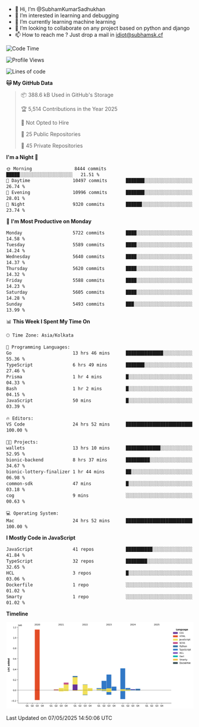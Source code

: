 - 👋 Hi, I’m @SubhamKumarSadhukhan
- 👀 I’m interested in learning and debugging
- 🌱 I’m currently learning machine learning
- 💞️ I’m looking to collaborate on any project based on python and django
- 📫 How to reach me ?
      Just drop a mail in idiot@subhamsk.cf

<!---
SubhamKumarSadhukhan/SubhamKumarSadhukhan is a ✨ special ✨ repository because its `README.md` (this file) appears on your GitHub profile.
You can click the Preview link to take a look at your changes.
--->


<!--START_SECTION:waka-->
![Code Time](http://img.shields.io/badge/Code%20Time-2%2C878%20hrs%2052%20mins-blue)

![Profile Views](http://img.shields.io/badge/Profile%20Views-0-blue)

![Lines of code](https://img.shields.io/badge/From%20Hello%20World%20I%27ve%20Written-2.9%20million%20lines%20of%20code-blue)

**🐱 My GitHub Data** 

> 📦 388.6 kB Used in GitHub's Storage 
 > 
> 🏆 5,514 Contributions in the Year 2025
 > 
> 🚫 Not Opted to Hire
 > 
> 📜 25 Public Repositories 
 > 
> 🔑 45 Private Repositories 
 > 
**I'm a Night 🦉** 

```text
🌞 Morning                8444 commits        █████░░░░░░░░░░░░░░░░░░░░   21.51 % 
🌆 Daytime                10497 commits       ███████░░░░░░░░░░░░░░░░░░   26.74 % 
🌃 Evening                10996 commits       ███████░░░░░░░░░░░░░░░░░░   28.01 % 
🌙 Night                  9320 commits        ██████░░░░░░░░░░░░░░░░░░░   23.74 % 
```
📅 **I'm Most Productive on Monday** 

```text
Monday                   5722 commits        ████░░░░░░░░░░░░░░░░░░░░░   14.58 % 
Tuesday                  5589 commits        ████░░░░░░░░░░░░░░░░░░░░░   14.24 % 
Wednesday                5640 commits        ████░░░░░░░░░░░░░░░░░░░░░   14.37 % 
Thursday                 5620 commits        ████░░░░░░░░░░░░░░░░░░░░░   14.32 % 
Friday                   5588 commits        ████░░░░░░░░░░░░░░░░░░░░░   14.23 % 
Saturday                 5605 commits        ████░░░░░░░░░░░░░░░░░░░░░   14.28 % 
Sunday                   5493 commits        ███░░░░░░░░░░░░░░░░░░░░░░   13.99 % 
```


📊 **This Week I Spent My Time On** 

```text
🕑︎ Time Zone: Asia/Kolkata

💬 Programming Languages: 
Go                       13 hrs 46 mins      ██████████████░░░░░░░░░░░   55.36 % 
TypeScript               6 hrs 49 mins       ███████░░░░░░░░░░░░░░░░░░   27.46 % 
Prisma                   1 hr 4 mins         █░░░░░░░░░░░░░░░░░░░░░░░░   04.33 % 
Bash                     1 hr 2 mins         █░░░░░░░░░░░░░░░░░░░░░░░░   04.15 % 
JavaScript               50 mins             █░░░░░░░░░░░░░░░░░░░░░░░░   03.39 % 

🔥 Editors: 
VS Code                  24 hrs 52 mins      █████████████████████████   100.00 % 

🐱‍💻 Projects: 
wallets                  13 hrs 10 mins      █████████████░░░░░░░░░░░░   52.95 % 
bionic-backend           8 hrs 37 mins       █████████░░░░░░░░░░░░░░░░   34.67 % 
bionic-lottery-finalizer 1 hr 44 mins        ██░░░░░░░░░░░░░░░░░░░░░░░   06.98 % 
common-sdk               47 mins             █░░░░░░░░░░░░░░░░░░░░░░░░   03.18 % 
cog                      9 mins              ░░░░░░░░░░░░░░░░░░░░░░░░░   00.63 % 

💻 Operating System: 
Mac                      24 hrs 52 mins      █████████████████████████   100.00 % 
```

**I Mostly Code in JavaScript** 

```text
JavaScript               41 repos            ██████████░░░░░░░░░░░░░░░   41.84 % 
TypeScript               32 repos            ████████░░░░░░░░░░░░░░░░░   32.65 % 
HCL                      3 repos             █░░░░░░░░░░░░░░░░░░░░░░░░   03.06 % 
Dockerfile               1 repo              ░░░░░░░░░░░░░░░░░░░░░░░░░   01.02 % 
Smarty                   1 repo              ░░░░░░░░░░░░░░░░░░░░░░░░░   01.02 % 
```



**Timeline**

![Lines of Code chart](https://raw.githubusercontent.com/SubhamKumarSadhukhan/SubhamKumarSadhukhan/main/assets/bar_graph.png)


 Last Updated on 07/05/2025 14:50:06 UTC
<!--END_SECTION:waka-->

